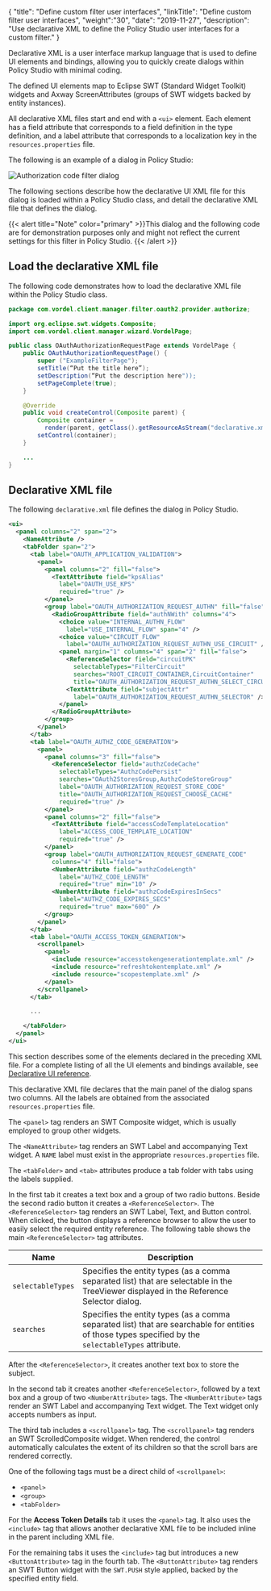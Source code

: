 {
"title": "Define custom filter user interfaces",
"linkTitle": "Define custom filter user interfaces",
"weight":"30",
"date": "2019-11-27",
"description": "Use declarative XML to define the Policy Studio user interfaces for a custom filter."
}

Declarative XML is a user interface markup language that is used to define UI elements and bindings, allowing you to quickly create dialogs within Policy Studio with minimal coding.

The defined UI elements map to Eclipse SWT (Standard Widget Toolkit) widgets and Axway ScreenAttributes (groups of SWT widgets backed by entity instances).

All declarative XML files start and end with a `<ui>` element. Each element has a field attribute that corresponds to a field definition in the type definition, and a label attribute that corresponds to a localization key in the `resources.properties` file.

The following is an example of a dialog in Policy Studio:

![Authorization code filter dialog](/Images/APIGatewayDeveloperGuide/authz_code_filter.png)

The following sections describe how the declarative UI XML file for this dialog is loaded within a Policy Studio class, and detail the declarative XML file that defines the dialog.

{{< alert title="Note" color="primary" >}}This dialog and the following code are for demonstration purposes only and might not reflect the current settings for this filter in Policy Studio. {{< /alert >}}

## Load the declarative XML file

The following code demonstrates how to load the declarative XML file within the Policy Studio class.

```java
package com.vordel.client.manager.filter.oauth2.provider.authorize;

import org.eclipse.swt.widgets.Composite;
import com.vordel.client.manager.wizard.VordelPage;

public class OAuthAuthorizationRequestPage extends VordelPage {
    public OAuthAuthorizationRequestPage() {
        super ("ExampleFilterPage");
        setTitle(“Put the title here”);
        setDescription(“Put the description here"));
        setPageComplete(true);
    }

    @Override
    public void createControl(Composite parent) {
        Composite container =
          render(parent, getClass().getResourceAsStream("declarative.xml"));
        setControl(container);
    }

    ...
}
```

## Declarative XML file

The following `declarative.xml` file defines the dialog in Policy Studio.

```xml
<ui>
  <panel columns="2" span="2">
    <NameAttribute />
    <tabFolder span="2">
      <tab label="OAUTH_APPLICATION_VALIDATION">
        <panel>
          <panel columns="2" fill="false">
            <TextAttribute field="kpsAlias"
              label="OAUTH_USE_KPS"
              required="true" />
          </panel>
          <group label="OAUTH_AUTHORIZATION_REQUEST_AUTHN" fill="false">
            <RadioGroupAttribute field="authNWith" columns="4">
              <choice value="INTERNAL_AUTHN_FLOW"
                label="USE_INTERNAL_FLOW" span="4" />
              <choice value="CIRCUIT_FLOW"
                label="OAUTH_AUTHORIZATION_REQUEST_AUTHN_USE_CIRCUIT" />
              <panel margin="1" columns="4" span="2" fill="false">
                <ReferenceSelector field="circuitPK"
                  selectableTypes="FilterCircuit"
                  searches="ROOT_CIRCUIT_CONTAINER,CircuitContainer"
                  title="OAUTH_AUTHORIZATION_REQUEST_AUTHN_SELECT_CIRCUIT" />
                <TextAttribute field="subjectAttr"
                  label="OAUTH_AUTHORIZATION_REQUEST_AUTHN_SELECTOR" />
              </panel>
            </RadioGroupAttribute>
          </group>
        </panel>
      </tab>
      <tab label="OAUTH_AUTHZ_CODE_GENERATION">
        <panel>
          <panel columns="3" fill="false">
            <ReferenceSelector field="authzCodeCache"
              selectableTypes="AuthzCodePersist"
              searches="OAuth2StoresGroup,AuthzCodeStoreGroup"
              label="OAUTH_AUTHORIZATION_REQUEST_STORE_CODE"
              title="OAUTH_AUTHORIZATION_REQUEST_CHOOSE_CACHE"
              required="true" />
          </panel>
          <panel columns="2" fill="false">
            <TextAttribute field="accessCodeTemplateLocation"
              label="ACCESS_CODE_TEMPLATE_LOCATION"
              required="true" />
          </panel>
          <group label="OAUTH_AUTHORIZATION_REQUEST_GENERATE_CODE"
            columns="4" fill="false">
            <NumberAttribute field="authzCodeLength"
              label="AUTHZ_CODE_LENGTH"
              required="true" min="10" />
            <NumberAttribute field="authzCodeExpiresInSecs"
              label="AUTHZ_CODE_EXPIRES_SECS"
              required="true" max="60O" />
          </group>
        </panel>
      </tab>
      <tab label="OAUTH_ACCESS_TOKEN_GENERATION">
        <scrollpanel>
          <panel>
            <include resource="accesstokengenerationtemplate.xml" />
            <include resource="refreshtokentemplate.xml" />
            <include resource="scopestemplate.xml" />
          </panel>
        </scrollpanel>
      </tab>

      ...

    </tabFolder>
  </panel>
</ui>
```

This section describes some of the elements declared in the preceding XML file. For a complete listing of all the UI elements and bindings available, see [Declarative UI reference](/docs/apigtw_devguide/dec_ui_reference).

This declarative XML file declares that the main panel of the dialog spans two columns. All the labels are obtained from the associated `resources.properties` file.

The `<panel>` tag renders an SWT Composite widget, which is usually employed to group other widgets.

The `<NameAttribute>` tag renders an SWT Label and accompanying Text widget. A `NAME` label must exist in the appropriate `resources.properties` file.

The `<tabFolder>` and `<tab>` attributes produce a tab folder with tabs using the labels supplied.

In the first tab it creates a text box and a group of two radio buttons. Beside the second radio button it creates a `<ReferenceSelector>`. The `<ReferenceSelector>` tag renders an SWT Label, Text, and Button control. When clicked, the button displays a reference browser to allow the user to easily select the required entity reference. The following table shows the main `<ReferenceSelector>` tag attributes.

| Name              | Description                                                                                                                                          |
|-------------------|------------------------------------------------------------------------------------------------------------------------------------------------------|
| `selectableTypes` | Specifies the entity types (as a comma separated list) that are selectable in the TreeViewer displayed in the Reference Selector dialog.             |
| `searches`        | Specifies the entity types (as a comma separated list) that are searchable for entities of those types specified by the `selectableTypes` attribute. |

After the `<ReferenceSelector>`, it creates another text box to store the subject.

In the second tab it creates another `<ReferenceSelector>`, followed by a text box and a group of two `<NumberAttribute>` tags. The `<NumberAttribute>` tags render an SWT Label and accompanying Text widget. The Text widget only accepts numbers as input.

The third tab includes a `<scrollpanel>` tag. The `<scrollpanel>` tag renders an SWT ScrolledComposite widget. When rendered, the control automatically calculates the extent of its children so that the scroll bars are rendered correctly.

One of the following tags must be a direct child of `<scrollpanel>`:

* `<panel>`
* `<group>`
* `<tabFolder>`

For the **Access Token Details** tab it uses the `<panel>` tag. It also uses the `<include>` tag that allows another declarative XML file to be included inline in the parent including XML file.

For the remaining tabs it uses the `<include>` tag but introduces a new `<ButtonAttribute>` tag in the fourth tab. The `<ButtonAttribute>` tag renders an SWT Button widget with the `SWT.PUSH` style applied, backed by the specified entity field.
